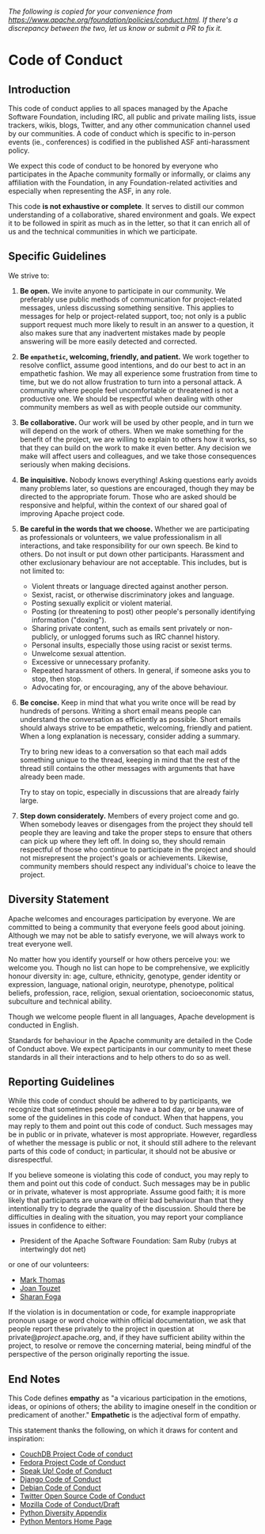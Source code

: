 <!--
#
# Licensed to the Apache Software Foundation (ASF) under one or more
# contributor license agreements.  See the NOTICE file distributed with
# this work for additional information regarding copyright ownership.
# The ASF licenses this file to You under the Apache License, Version 2.0
# (the "License"); you may not use this file except in compliance with
# the License.  You may obtain a copy of the License at
#
#     http://www.apache.org/licenses/LICENSE-2.0
#
# Unless required by applicable law or agreed to in writing, software
# distributed under the License is distributed on an "AS IS" BASIS,
# WITHOUT WARRANTIES OR CONDITIONS OF ANY KIND, either express or implied.
# See the License for the specific language governing permissions and
# limitations under the License.
#
-->

_The following is copied for your convenience from <https://www.apache.org/foundation/policies/conduct.html>. If there's a discrepancy between the two, let us know or submit a PR to fix it._

# Code of Conduct

## Introduction

This code of conduct applies to all spaces managed by the Apache Software Foundation, including IRC, all public and private mailing lists, issue trackers, wikis, blogs, Twitter, and any other communication channel used by our communities. A code of conduct which is specific to in-person events (ie., conferences) is codified in the published ASF anti-harassment policy.

We expect this code of conduct to be honored by everyone who participates in the Apache community formally or informally, or claims any affiliation with the Foundation, in any Foundation-related activities and especially when representing the ASF, in any role.

This code **is not exhaustive or complete**. It serves to distill our common understanding of a collaborative, shared environment and goals. We expect it to be followed in spirit as much as in the letter, so that it can enrich all of us and the technical communities in which we participate.

## Specific Guidelines

We strive to:

1. **Be open.** We invite anyone to participate in our community. We preferably use public methods of communication for project-related messages, unless discussing something sensitive. This applies to messages for help or project-related support, too; not only is a public support request much more likely to result in an answer to a question, it also makes sure that any inadvertent mistakes made by people answering will be more easily detected and corrected.

2. **Be `empathetic`, welcoming, friendly, and patient.** We work together to resolve conflict, assume good intentions, and do our best to act in an empathetic fashion. We may all experience some frustration from time to time, but we do not allow frustration to turn into a personal attack. A community where people feel uncomfortable or threatened is not a productive one. We should be respectful when dealing with other community members as well as with people outside our community.

3. **Be collaborative.** Our work will be used by other people, and in turn we will depend on the work of others. When we make something for the benefit of the project, we are willing to explain to others how it works, so that they can build on the work to make it even better. Any decision we make will affect users and colleagues, and we take those consequences seriously when making decisions.

4. **Be inquisitive.** Nobody knows everything! Asking questions early avoids many problems later, so questions are encouraged, though they may be directed to the appropriate forum. Those who are asked should be responsive and helpful, within the context of our shared goal of improving Apache project code.

5. **Be careful in the words that we choose.** Whether we are participating as professionals or volunteers, we value professionalism in all interactions, and take responsibility for our own speech. Be kind to others. Do not insult or put down other participants. Harassment and other exclusionary behaviour are not acceptable. This includes, but is not limited to:

   - Violent threats or language directed against another person.
   - Sexist, racist, or otherwise discriminatory jokes and language.
   - Posting sexually explicit or violent material.
   - Posting (or threatening to post) other people's personally identifying information ("doxing").
   - Sharing private content, such as emails sent privately or non-publicly, or unlogged forums such as IRC channel history.
   - Personal insults, especially those using racist or sexist terms.
   - Unwelcome sexual attention.
   - Excessive or unnecessary profanity.
   - Repeated harassment of others. In general, if someone asks you to stop, then stop.
   - Advocating for, or encouraging, any of the above behaviour.

6. **Be concise.** Keep in mind that what you write once will be read by hundreds of persons. Writing a short email means people can understand the conversation as efficiently as possible. Short emails should always strive to be empathetic, welcoming, friendly and patient. When a long explanation is necessary, consider adding a summary.</p>

   Try to bring new ideas to a conversation so that each mail adds something unique to the thread, keeping in mind that the rest of the thread still contains the other messages with arguments that have already been made.

   Try to stay on topic, especially in discussions that are already fairly large.

7. **Step down considerately.** Members of every project come and go. When somebody leaves or disengages from the project they should tell people they are leaving and take the proper steps to ensure that others can pick up where they left off. In doing so, they should remain respectful of those who continue to participate in the project and should not misrepresent the project's goals or achievements. Likewise, community members should respect any individual's choice to leave the project.</p>

## Diversity Statement

Apache welcomes and encourages participation by everyone. We are committed to being a community that everyone feels good about joining. Although we may not be able to satisfy everyone, we will always work to treat everyone well.

No matter how you identify yourself or how others perceive you: we welcome you. Though no list can hope to be comprehensive, we explicitly honour diversity in: age, culture, ethnicity, genotype, gender identity or expression, language, national origin, neurotype, phenotype, political beliefs, profession, race, religion, sexual orientation, socioeconomic status, subculture and technical ability.

Though we welcome people fluent in all languages, Apache development is conducted in English.

Standards for behaviour in the Apache community are detailed in the Code of Conduct above. We expect participants in our community to meet these standards in all their interactions and to help others to do so as well.

## Reporting Guidelines

While this code of conduct should be adhered to by participants, we recognize that sometimes people may have a bad day, or be unaware of some of the guidelines in this code of conduct. When that happens, you may reply to them and point out this code of conduct. Such messages may be in public or in private, whatever is most appropriate. However, regardless of whether the message is public or not, it should still adhere to the relevant parts of this code of conduct; in particular, it should not be abusive or disrespectful.

If you believe someone is violating this code of conduct, you may reply to them and point out this code of conduct. Such messages may be in public or in private, whatever is most appropriate. Assume good faith; it is more likely that participants are unaware of their bad behaviour than that they intentionally try to degrade the quality of the discussion. Should there be difficulties in dealing with the situation, you may report your compliance issues in confidence to either:

- President of the Apache Software Foundation: Sam Ruby (rubys at intertwingly dot net)

or one of our volunteers:

- [Mark Thomas](http://home.apache.org/~markt/coc.html)
- [Joan Touzet](http://home.apache.org/~wohali/)
- [Sharan Foga](http://home.apache.org/~sharan/coc.html)

If the violation is in documentation or code, for example inappropriate pronoun usage or word choice within official documentation, we ask that people report these privately to the project in question at private@<em>project</em>.apache.org, and, if they have sufficient ability within the project, to resolve or remove the concerning material, being mindful of the perspective of the person originally reporting the issue.

## End Notes

This Code defines **empathy** as "a vicarious participation in the emotions, ideas, or opinions of others; the ability to imagine oneself in the condition or predicament of another." **Empathetic** is the adjectival form of empathy.

This statement thanks the following, on which it draws for content and inspiration:

- [CouchDB Project Code of conduct](http://couchdb.apache.org/conduct.html)
- [Fedora Project Code of Conduct](http://fedoraproject.org/code-of-conduct)
- [Speak Up! Code of Conduct](http://speakup.io/coc.html)
- [Django Code of Conduct](https://www.djangoproject.com/conduct/)
- [Debian Code of Conduct](http://www.debian.org/vote/2014/vote_002)
- [Twitter Open Source Code of Conduct](https://github.com/twitter/code-of-conduct/blob/master/code-of-conduct.md)
- [Mozilla Code of Conduct/Draft](https://wiki.mozilla.org/Code_of_Conduct/Draft#Conflicts_of_Interest)
- [Python Diversity Appendix](https://www.python.org/community/diversity/)
- [Python Mentors Home Page](http://pythonmentors.com/)
